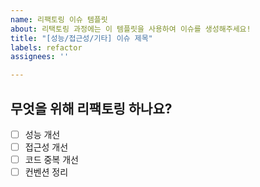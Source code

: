 ```yaml
---
name: 리팩토링 이슈 템플릿
about: 리택토링 과정에는 이 템플릿을 사용하여 이슈를 생성해주세요!
title: "[성능/접근성/기타] 이슈 제목"
labels: refactor
assignees: ''

---
```


## 무엇을 위해 리팩토링 하나요?
- [ ] 성능 개선
- [ ] 접근성 개선
- [ ] 코드 중복 개선
- [ ] 컨벤션 정리
